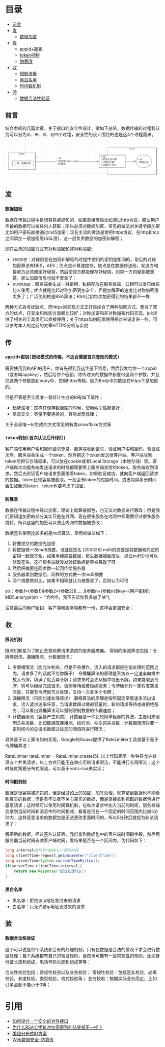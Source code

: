 # 目录
* [前言](#前言)
* [发](#发)
  * [数据加密](#数据加密)
* [传](#传)
  * [appid+密钥](#appid+密钥授权模式的传输，不适合需要首次登陆的模式)
  * [token机制](#token机制首次认证后开绿灯)
  * [防篡改](#防篡改)
* [收](#收)
  * [限制流量](#限制流量)
  * [黑白名单](#黑白名单)
  * [时间戳机制](#时间戳机制)
* [验](#验)
  * [数据合法性验证](#数据合法性验证)

## 前言
结合参阅的几篇文章，关于接口的安全性设计，做如下总结。数据传输的过程我认为可以分为`发`、`传`、`收`、`验`四个过程，安全性的设计围绕的也是这4个过程而来。

![](img/api.png)

## 发
### `数据加密`

数据在传输过程中是很容易被抓包的，如果直接传输比如通过http协议，那么用户传输的数据可以被任何人获取；所以必须对数据加密，常见的做法对关键字段加密比如用户密码直接通过md5加密；现在主流的做法是使用https协议，在http和tcp之间添加一层加密层(SSL层)，这一层负责数据的加密和解密；

现在主流的加密方式有对称加密和非对称加密:
  * `对称加密`：对称密钥在加密和解密的过程中使用的密钥是相同的，常见的对称加密算法有DES，AES；优点是计算速度快，缺点是在数据传送前，发送方和接收方必须商定好秘钥，然后使双方都能保存好秘钥，如果一方的秘钥被泄露，那么加密信息也就不安全了；
  * `非对称加密`：服务端会生成一对密钥，私钥存放在服务器端，公钥可以发布给任何人使用；优点就是比起对称加密更加安全，但是加解密的速度比对称加密慢太多了；广泛使用的是RSA算法；RSA公钥每次加密得到的结果都不一样

两种方式各有优缺点，而https的实现方式正好是结合了两种加密方式，整合了双方的优点，在安全和性能方面都比较好；对称加密和非对称加密代码实现，jdk提供了相关的工具类可以直接使用；关于https如何配置使用相对来说复杂一些，可以参考本人的之前的文章HTTPS分析与实战

## 传
### `appid+密钥(授权模式的传输，不适合需要首次登陆的模式)`
需要使用我的API的用户，你首先得到我这注册下信息，然后我发给你一个appid（或者叫appkey），然后给你个密钥，你传过来的数据中都要带这两个参数，并且把这两个参数放到body中，使用https传输，因为Body中的数据在https下是加密的。

但是不管是否全局唯一最好让生成的Id有如下属性：
  * 趋势递增：这样在保存数据库的时候，使用索引性能更好；
  * 信息安全：尽量不要连续的，容易发现规律；

关于全局唯一Id生成的方式常见的有类snowflake方式等

### `token机制(首次认证后开绿灯)`
客户端使用用户名和密码请求登录。服务端收到请求，验证用户名和密码。验证成功后，服务端会生成一个token，然后把这个token发送给客户端。客户端收到token后把它存储起来，可以放在cookie或者Local Storage（本地存储）里。客户端每次向服务端发送请求的时候都需要带上服务端发给的token。服务端收到请求，然后去验证客户端请求里面带着token，如果验证成功，就向客户端返回请求的数据。token比较容易被截取，一般会有token的过期时间，或者每隔多长时间会生成新的token，token也要考虑下加密。

### `防篡改`
数据在传输过程中经过加密，理论上就算被抓包，也无法对数据进行篡改；但是我们要知道加密的部分其实只是在外网，现在很多服务在内网中都需要经过很多服务跳转，所以这里的加签可以防止内网中数据被篡改；

数据签名使用比较多的是md5算法，常用的做法如下：
  1. 将要提交的数据先加密
  2. 将数据做一次md5摘要，也就是签名
  [200526] md5的摘要是将数据和约定的密钥一起做签名，如果单纯摘要数据，那么数据被截取后，通过md5()也可以修改签名，这样服务端就没发验证数据是否被篡改了呀
  3. 然后把摘要连同参数一起回传给服务器
  4. 服务器拿到数据后，同样的方式做一次md5摘要
  5. 两个摘要做对比，如果不相等就认为被篡改了，否则认为可信

str：参数1={参数1}&参数2={参数2}&……&参数n={参数n}$key={用户密钥};
MD5.encrypt(str + "哈哈哈，我不告诉你我多加了啥");

注意最后的用户密钥，客户端和服务端都有一份，这样会更加安全；

## 收
### `限流机制`
限流机制是为了防止恶意频繁请求造成的服务器瘫痪。
常用的限流算法包括：令牌桶限流，漏桶限流，计数器限流；
  1. 令牌桶限流（能允许刺突，但是不会爆炸，流入的请求都是在能处理的范围之内，请求多了的话就不给你牌子）
    令牌桶算法的原理是系统以一定速率向桶中放入令牌，填满了就丢弃令牌；请求来时会先从桶中取出令牌，如果能取到令牌，则可以继续完成请求，否则等待或者拒绝服务；令牌桶允许一定程度突发流量，只要有令牌就可以处理，支持一次拿多个令牌；
  2. 漏桶限流（只能匀速处理请求）
    漏桶算法的原理是按照固定常量速率流出请求，流入请求速率任意，当请求数超过桶的容量时，新的请求等待或者拒绝服务；可以看出漏桶算法可以强制限制数据的传输速度；
  3. 计数器限流（容易产生刺突）
    计数器是一种比较简单粗暴的算法，主要用来限制总并发数，比如数据库连接池、线程池、秒杀的并发数；计数器限流只要一定时间内的总请求数超过设定的阀值则进行限流；

具体基于以上算法如何实现，Google的Guava提供了RateLimiter工具类基于基于令牌桶算法：

RateLimiter rateLimiter = RateLimiter.create(5);
以上代码表示一秒钟只允许处理五个并发请求，以上方式只能用在单应用的请求限流，不能进行全局限流；这个时候就需要分布式限流，可以基于redis+lua来实现；

### `时间戳机制`
数据是很容易被抓包的，但是经过如上的加密，加签处理，就算拿到数据也不能看到真实的数据；但是有不法者不关心真实的数据，而是直接拿到抓取的数据包进行恶意请求；这时候可以使用时间戳机制，在每次请求中加入当前的时间，服务器端会拿到当前时间和消息中的时间相减，看看是否在一个固定的时间范围内比如5分钟内；这样恶意请求的数据包是无法更改里面时间的，所以5分钟后就视为非法请求了；

解密后的数据，经过签名认证后，我们拿到数据包中的客户端时间戳字段，然后用服务器当前时间去减客户端时间，看结果是否在一个区间内，伪代码如下：
```java
long interval=5*60*1000；//超时时间
long clientTime=request.getparameter("clientTime");
long serverTime=System.currentTimeMillis();
if(serverTime-clientTime>interval){
    return new Response("超过处理时长")
}
```

### `黑白名单`
* 黑名单：拒绝该ip地址发过来的请求
* 白名单：只允许该ip地址发过来的请求

## 验
### `数据合法性验证`
这个可以说是每个系统都会有的处理机制，只有在数据是合法的情况下才会进行数据处理；每个系统都有自己的验证规则，当然也可能有一些常规性的规则，比如身份证长度和组成，电话号码长度和组成等等；

合法性校验包括：常规性校验以及业务校验；
常规性校验：包括签名校验，必填校验，长度校验，类型校验，格式校验等；
业务校验：根据实际业务而定，比如订单金额不能小于0等；

# 引用
* [如何设计一个安全的对外接口](https://my.oschina.net/OutOfMemory/blog/3131916)
* [为什么RSA公钥每次加密得到的结果都不一样？](https://www.jianshu.com/p/e300f7735c87)
* [美团分布式ID方案](https://github.com/Meituan-Dianping/Leaf)
* [Web数据安全-防篡改](https://blog.csdn.net/wxgxgp/article/details/81257877)
